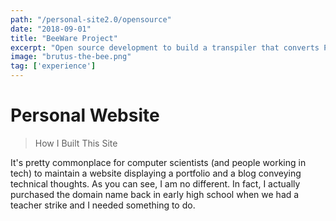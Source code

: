 ```yaml
---
path: "/personal-site2.0/opensource"
date: "2018-09-01"
title: "BeeWare Project"
excerpt: "Open source development to build a transpiler that converts Python bytecode into Java bytecode"
image: "brutus-the-bee.png"
tag: ['experience']
---
```


# Personal Website
> How I Built This Site

It's pretty commonplace for computer scientists (and people working in tech) to maintain a website displaying a portfolio and a blog conveying technical thoughts. As you can see, I am no different. In fact, I actually purchased the domain name back in early high school when we had a teacher strike and I needed something to do.
